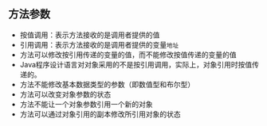 ##  方法参数

- 按值调用：表示方法接收的是调用者提供的值
- 引用调用：表示方法接收的是调用者提供的变量`地址`
- 方法可以修改按引用传递的变量的值，而不能修改按值传递的变量的值
- Java程序设计语言对对象采用的不是按引用调用，实际上，对象引用时按值传递的。
- 方法不能修改基本数据类型的参数（即数值型和布尔型）
- 方法可以改变对象参数的状态
- 方法不能让一个对象参数引用一个新的对象
- 方法可以通过对象引用的副本修改所引用对象的状态
